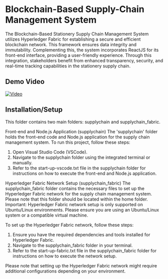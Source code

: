 <h1>Blockchain-Based Supply-Chain Management System</h1>

The Blockchain-Based Stationery Supply Chain Management System utilizes Hyperledger Fabric for establishing a secure and efficient blockchain network. This framework ensures data integrity and immutability. Complementing this, the system incorporates ReactJS for its front-end interface, providing a user-friendly experience. Through this integration, stakeholders benefit from enhanced transparency, security, and real-time tracking capabilities in the stationery supply chain.

<h2>Demo Video</h2>

[![Video](https://img.youtube.com/vi/_WOUKN6MaBw/hqdefault.jpg)](https://youtu.be/_WOUKN6MaBw)

<h2>Installation/Setup</h2>
This folder contains two main folders: supplychain and supplychain_fabric.

Front-end and Node.js Application (supplychain)
The 'supplychain' folder holds the front-end code and Node.js application for the supply chain management system. To run this project, follow these steps:

1. Open Visual Studio Code (VSCode).
2. Navigate to the supplychain folder using the integrated terminal or manually.
3. Refer to the start-up-vscode.txt file in the supplychain folder for instructions on how to execute the front-end and Node.js application.

Hyperledger Fabric Network Setup (supplychain_fabric)
The supplychain_fabric folder contains the necessary files to set up the Hyperledger Fabric network for the supply chain management system. Please note that this folder should be located within the home folder.
Important: Hyperledger Fabric network setup is only supported on Ubuntu/Linux environments. Please ensure you are using an Ubuntu/Linux system or a compatible virtual machine.

To set up the Hyperledger Fabric network, follow these steps:

1. Ensure you have the required dependencies and tools installed for Hyperledger Fabric.
2. Navigate to the supplychain_fabric folder in your terminal.
3. Refer to the start-up-fabric.txt file in the supplychain_fabric folder for instructions on how to execute the network setup.

Please note that setting up the Hyperledger Fabric network might require additional configurations depending on your environment.
